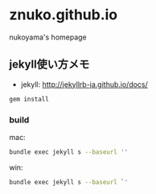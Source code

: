 # znuko.github.io
nukoyama's homepage

## jekyll使い方メモ

- jekyll: http://jekyllrb-ja.github.io/docs/


```sh
gem install
```

### build
mac:
```sh
bundle exec jekyll s --baseurl ''
```

win:
```sh
bundle exec jekyll s --baseurl `'
```
